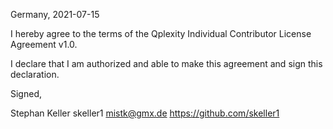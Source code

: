 Germany, 2021-07-15

I hereby agree to the terms of the Qplexity Individual Contributor License
Agreement v1.0.

I declare that I am authorized and able to make this agreement and sign this
declaration.

Signed,

Stephan Keller skeller1 mistk@gmx.de https://github.com/skeller1
